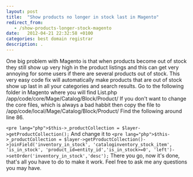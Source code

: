 ```yaml
---
layout: post
title:  "Show products no longer in stock last in Magento"
redirect_from:
   - /show-products-longer-stock-magento
date:   2012-04-21 22:32:58 +0100
categories: best domain registrar
description: .
---
```


One big problem with Magento is that when products become out of stock they still show up very high in the product listings and this can get very annoying for some users if there are several products out of stock. This very easy code fix will automatically make products that are out of stock show up last in all your categories and search results. Go to the following folder in Magento where you will find List.php /app/code/core/Mage/Catalog/Block/Product/ If you don't want to change the core files, which is always a bad habbit then copy the file to /app/code/local/Mage/Catalog/Block/Product/ Find the following around line 86.

`<pre lang="php">$this->_productCollection = $layer->getProductCollection();` And change it to `<pre lang="php">$this->_productCollection = $layer->getProductCollection()->joinField('inventory_in_stock', 'cataloginventory_stock_item', 'is_in_stock', 'product_id=entity_id','is_in_stock>=0', 'left')->setOrder('inventory_in_stock','desc');` There you go, now it's done, that's all you have to do to make it work. Feel free to ask me any questions you may have.